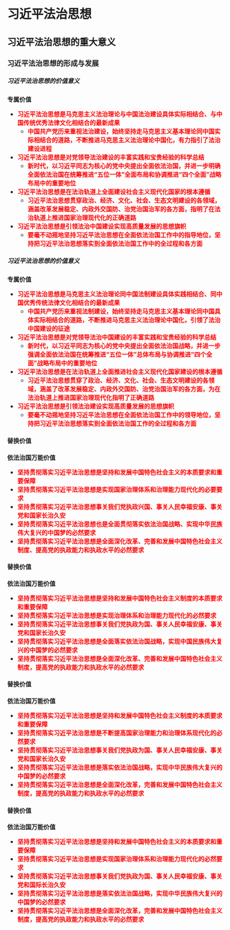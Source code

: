 # 习近平法治思想

## 习近平法治思想的重大意义

### 习近平法治思想的形成与发展

##### 习近平法治思想的价值意义
**专属价值**
- <strong style="color: red;">习近平法治思想是马克思主义法治理论与中国法治建设具体实际相结合、与中国传统优秀法律文化相结合的最新成果</strong>
  - <strong style="color: red;">中国共产党历来重视法治建设，始终坚持走马克思主义基本理论同中国实际相结合的道路，不断推进马克思主义法治理论中国化，有力指引了法治建设进程</strong>
- <strong style="color: red;">习近平法治思想是对党领导法治建设的丰富实践和宝贵经验的科学总结</strong>
  - <strong style="color: red;">新时代，以习近平同志为核心的党中央提出全面依法治国，并进一步明确全面依法治国在统筹推进“五位一体”全面布局和协调推进“四个全面”战略布局中的重要地位</strong>
- <strong style="color: red;">习近平法治思想是在法治轨道上全面建设社会主义现代化国家的根本遵循</strong>
  - <strong style="color: red;">习近平法治思想贯穿政治、经济、文化、社会、生态文明建设的各领域，涵盖改革发展稳定、内政外交国防、治党治国治军的各方面，指明了在法治轨道上推进国家治理现代化的正确道路</strong>
- <strong style="color: red;">习近平法治思想是引领法治中国建设实现高质量发展的思想旗帜</strong>
  - <strong style="color: red;">要毫不动摇地坚持习近平法治思想在全面依法治国工作中的指导地位，坚持把习近平法治思想落实到全面依法治国工作中的全过程和各方面</strong>

##### 习近平法治思想的价值意义
**专属价值**
- <strong style="color: red;">习近平法治思想是马克思主义法治理论同中国法制建设具体实践相结合、同中国优秀传统法律文化相结合的最新成果</strong>
  - <strong style="color: red;">中国共产党历来重视法制建设，始终坚持走马克思主义基本理论同中国具体实际相结合的道路，不断推进马克思主义法治理论中国化，引领了法治中国建设的征途</strong>
- <strong style="color: red;">习近平法治思想是对党领导法治中国建设的丰富实践和宝贵经验的科学总结</strong>
  - <strong style="color: red;">新时代，以习近平同志为核心的党中央提出全面依法治国战略，并进一步强调全面依法治国在统筹推进“五位一体”总体布局与协调推进“四个全面”战略布局中的重要地位</strong>
- <strong style="color: red;">习近平法治思想是在法治轨道上全面推进社会主义现代化国家建设的根本遵循</strong>
  - <strong style="color: red;">习近平法治思想贯穿了政治、经济、文化、社会、生态文明建设的各领域，涵盖了改革发展稳定、内政外交国防、治党治国治军的各方面，为在法治轨道上推进国家治理现代化指明了正确道路</strong>
- <strong style="color: red;">习近平法治思想是引领法治建设实现高质量发展的思想旗帜</strong>
  - <strong style="color: red;">要毫不动摇地坚持习近平法治思想在全面依法治国工作中的领导地位，坚持把习近平法治思想落实到全面依法治国工作的全过程和各方面</strong>

#### 替换价值
**依法治国万能价值**
- <strong style="color: red;">坚持贯彻落实习近平法治思想是坚持和发展中国特色社会主义的本质要求和重要保障</strong>
- <strong style="color: red;">坚持贯彻落实习近平法治思想是实现国家治理体系和治理能力现代化的必要要求</strong>
- <strong style="color: red;">坚持贯彻落实习近平法治思想事关我们党执政兴国、事关人民幸福安康、事关党和国家长治久安</strong>
- <strong style="color: red;">坚持贯彻落实习近平法治思想也是全面贯彻落实依法治国战略、实现中华民族伟大复兴的中国梦的必然要求</strong>
- <strong style="color: red;">坚持贯彻落实习近平法治思想是全面深化改革、完善和发展中国特色社会主义制度、提高党的执政能力和执政水平的必然要求</strong>

#### 替换价值
**依法治国万能价值**
- <strong style="color: red;">坚持贯彻落实习近平法治思想是坚持和发展中国特色社会主义制度的本质要求和重要保障</strong>
- <strong style="color: red;">坚持贯彻落实习近平法治思想是实现治理体系和治理能力现代化的必然要求</strong>
- <strong style="color: red;">坚持贯彻落实习近平法治思想事关我们党执政为国、事关人民幸福安康、事关党和国家长治久安</strong>
- <strong style="color: red;">坚持贯彻落实习近平法治思想是全面落实依法治国战略，实现中国民族伟大复兴的中国梦的必然要求</strong>
- <strong style="color: red;">坚持贯彻落实习近平法治思想是全面深化改革、完善和发展中国特色社会主义制度，提高党的执政能力和执政水平的必然要求</strong>

#### 替换价值
**依法治国万能价值**
- <strong style="color: red;">坚持贯彻落实习近平法治思想是坚持和发展中国特色社会主义制度的本质要求和重要保障</strong>
- <strong style="color: red;">坚持贯彻落实习近平法治思想是不断提高国家治理能力和治理体系现代化的必然要求</strong>
- <strong style="color: red;">坚持贯彻落实习近平法治思想事关我们党执政为国、事关人民幸福安康、事关党和国家长治久安</strong>
- <strong style="color: red;">坚持贯彻落实习近平法治思想是落实依法治国战略，实现中华民族伟大复兴的中国梦的必然要求</strong>
- <strong style="color: red;">坚持贯彻落实习近平法治思想是全面深化改革，完善和发展中国特色社会主义制度，提高党的执政能力和执政水平的必然要求</strong>

#### 替换价值
**依法治国万能价值**
- <strong style="color: red;">坚持贯彻落实习近平法治思想是坚持和发展中国特色社会主义的本质要求和重要保障</strong>
- <strong style="color: red;">坚持贯彻落实习近平法治思想是实现国家治理体系和治理能力现代化的必然要求</strong>
- <strong style="color: red;">坚持贯彻落实习近平法治思想事关我们党执政为国、事关人民幸福安康、事关党和国际长治久安</strong>
- <strong style="color: red;">坚持贯彻落实习近平法治思想是落实依法治国战略，实现中华民族伟大复兴的中国梦的必然要求</strong>
- <strong style="color: red;">坚持贯彻落实习近平法治思想是全面深化改革，完善和发展中国特色社会主义制度，提高党的执政能力和执政水平的必然要求</strong>